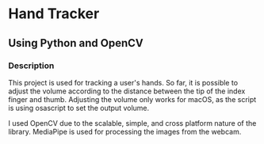 # Hand Tracker
## Using Python and OpenCV

### Description
This project is used for tracking a user's hands. So far, it is possible to adjust the volume according to the distance between the tip of the index finger and thumb. Adjusting the volume only works for macOS, as the script is using osascript to set the output volume.

I used OpenCV due to the scalable, simple, and cross platform nature of the library. MediaPipe is used for processing the images from the webcam.
